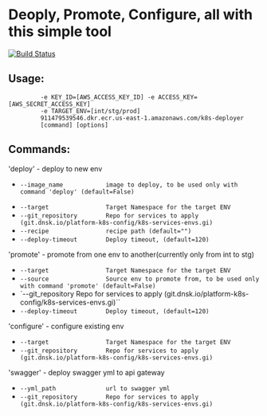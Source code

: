 # Deoply, Promote, Configure, all with this simple tool

[![Build Status](http://drone-io.heed-dev.io/api/badges/heed-dev/deployer/status.svg)](http://drone-io.heed-dev.io/heed-dev/deployer)

## Usage:

```docker run --rm -v /var/run/docker.sock:/var/run/docker.sock
         -e KEY_ID=[AWS_ACCESS_KEY_ID] -e ACCESS_KEY=[AWS_SECRET_ACCESS_KEY]
         -e TARGET_ENV=[int/stg/prod]         
         911479539546.dkr.ecr.us-east-1.amazonaws.com/k8s-deployer
         [command] [options]
```
                
        


## Commands:
>

'deploy'         - deploy to new env
>
* `--image_name            image to deploy, to be used only with command 'deploy' (default=False)`
>
* `--target                Target Namespace for the target ENV`
* `--git_repository        Repo for services to apply (git.dnsk.io/platform-k8s-config/k8s-services-envs.gi)`
* `--recipe                recipe path (default="")`
* `--deploy-timeout        Deploy timeout, (default=120)`

>

'promote'        - promote from one env to another(currently only from int to stg)
>
* `--target                Target Namespace for the target ENV`
* `--source                Source env to promote from, to be used only with command 'promote' (default=False)`
* `--git_repository        Repo for services to apply (git.dnsk.io/platform-k8s-config/k8s-services-envs.gi)``
* `--deploy-timeout        Deploy timeout, (default=120)`
 

>

'configure'      - configure existing env
>
* `--target                Target Namespace for the target ENV`
* `--git_repository        Repo for services to apply (git.dnsk.io/platform-k8s-config/k8s-services-envs.gi)`

>

'swagger'       - deploy swagger yml to api gateway 
>
* `--yml_path              url to swagger yml`
* `--git_repository        Repo for services to apply (git.dnsk.io/platform-k8s-config/k8s-services-envs.gi)`




